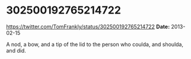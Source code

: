 # 302500192765214722
https://twitter.com/TomFrankly/status/302500192765214722
**Date:** 2013-02-15

A nod, a bow, and a tip of the lid to the person who coulda, and shoulda, and did.
